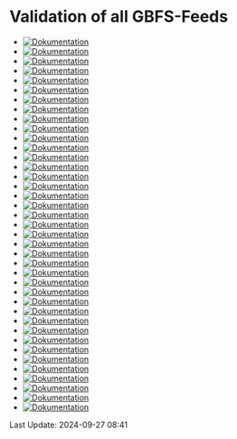 # Validation of all GBFS-Feeds
- [![Dokumentation](https://badgen.net/badge/bird-basel/1%20errors/red?icon=github)](https://gbfs-validator.netlify.app/validator?url=https://gbfs.prod.sharedmobility.ch/v2/gbfs/bird-basel/gbfs?Authorization=geoinformation@bfe.admin.ch)
- [![Dokumentation](https://badgen.net/badge/velospot/1%20errors/red?icon=github)](https://gbfs-validator.netlify.app/validator?url=https://gbfs.prod.sharedmobility.ch/v2/gbfs/velospot/gbfs?Authorization=geoinformation@bfe.admin.ch)
- [![Dokumentation](https://badgen.net/badge/donkey_yverdon-les-bains/1%20errors/red?icon=github)](https://gbfs-validator.netlify.app/validator?url=https://gbfs.prod.sharedmobility.ch/v2/gbfs/donkey_yverdon-les-bains/gbfs?Authorization=geoinformation@bfe.admin.ch)
- [![Dokumentation](https://badgen.net/badge/share_birrer_ch/1%20errors/red?icon=github)](https://gbfs-validator.netlify.app/validator?url=https://gbfs.prod.sharedmobility.ch/v2/gbfs/share_birrer_ch/gbfs?Authorization=geoinformation@bfe.admin.ch)
- [![Dokumentation](https://badgen.net/badge/voiscooters.com/1%20errors/red?icon=github)](https://gbfs-validator.netlify.app/validator?url=https://gbfs.prod.sharedmobility.ch/v2/gbfs/voiscooters.com/gbfs?Authorization=geoinformation@bfe.admin.ch)
- [![Dokumentation](https://badgen.net/badge/bird-platform-partner-jmfleetswl-biel/1%20errors/red?icon=github)](https://gbfs-validator.netlify.app/validator?url=https://gbfs.prod.sharedmobility.ch/v2/gbfs/bird-platform-partner-jmfleetswl-biel/gbfs?Authorization=geoinformation@bfe.admin.ch)
- [![Dokumentation](https://badgen.net/badge/lime_winterthur/1%20errors/red?icon=github)](https://gbfs-validator.netlify.app/validator?url=https://gbfs.prod.sharedmobility.ch/v2/gbfs/lime_winterthur/gbfs?Authorization=geoinformation@bfe.admin.ch)
- [![Dokumentation](https://badgen.net/badge/lime_zurich/1%20errors/red?icon=github)](https://gbfs-validator.netlify.app/validator?url=https://gbfs.prod.sharedmobility.ch/v2/gbfs/lime_zurich/gbfs?Authorization=geoinformation@bfe.admin.ch)
- [![Dokumentation](https://badgen.net/badge/lime_opfikon/1%20errors/red?icon=github)](https://gbfs-validator.netlify.app/validator?url=https://gbfs.prod.sharedmobility.ch/v2/gbfs/lime_opfikon/gbfs?Authorization=geoinformation@bfe.admin.ch)
- [![Dokumentation](https://badgen.net/badge/lime_uster/1%20errors/red?icon=github)](https://gbfs-validator.netlify.app/validator?url=https://gbfs.prod.sharedmobility.ch/v2/gbfs/lime_uster/gbfs?Authorization=geoinformation@bfe.admin.ch)
- [![Dokumentation](https://badgen.net/badge/donkey_thun/1%20errors/red?icon=github)](https://gbfs-validator.netlify.app/validator?url=https://gbfs.prod.sharedmobility.ch/v2/gbfs/donkey_thun/gbfs?Authorization=geoinformation@bfe.admin.ch)
- [![Dokumentation](https://badgen.net/badge/nextbike_ch/1%20errors/red?icon=github)](https://gbfs-validator.netlify.app/validator?url=https://gbfs.prod.sharedmobility.ch/v2/gbfs/nextbike_ch/gbfs?Authorization=geoinformation@bfe.admin.ch)
- [![Dokumentation](https://badgen.net/badge/tier_winterthur/1%20errors/red?icon=github)](https://gbfs-validator.netlify.app/validator?url=https://gbfs.prod.sharedmobility.ch/v2/gbfs/tier_winterthur/gbfs?Authorization=geoinformation@bfe.admin.ch)
- [![Dokumentation](https://badgen.net/badge/donkey_ge/1%20errors/red?icon=github)](https://gbfs-validator.netlify.app/validator?url=https://gbfs.prod.sharedmobility.ch/v2/gbfs/donkey_ge/gbfs?Authorization=geoinformation@bfe.admin.ch)
- [![Dokumentation](https://badgen.net/badge/bolt_zurich/1%20errors/red?icon=github)](https://gbfs-validator.netlify.app/validator?url=https://gbfs.prod.sharedmobility.ch/v2/gbfs/bolt_zurich/gbfs?Authorization=geoinformation@bfe.admin.ch)
- [![Dokumentation](https://badgen.net/badge/donkey_neuchatel/1%20errors/red?icon=github)](https://gbfs-validator.netlify.app/validator?url=https://gbfs.prod.sharedmobility.ch/v2/gbfs/donkey_neuchatel/gbfs?Authorization=geoinformation@bfe.admin.ch)
- [![Dokumentation](https://badgen.net/badge/mobility/1%20errors/red?icon=github)](https://gbfs-validator.netlify.app/validator?url=https://gbfs.prod.sharedmobility.ch/v2/gbfs/mobility/gbfs?Authorization=geoinformation@bfe.admin.ch)
- [![Dokumentation](https://badgen.net/badge/lime_zug/1%20errors/red?icon=github)](https://gbfs-validator.netlify.app/validator?url=https://gbfs.prod.sharedmobility.ch/v2/gbfs/lime_zug/gbfs?Authorization=geoinformation@bfe.admin.ch)
- [![Dokumentation](https://badgen.net/badge/lime_wetzikon/1%20errors/red?icon=github)](https://gbfs-validator.netlify.app/validator?url=https://gbfs.prod.sharedmobility.ch/v2/gbfs/lime_wetzikon/gbfs?Authorization=geoinformation@bfe.admin.ch)
- [![Dokumentation](https://badgen.net/badge/publibike/1%20errors/red?icon=github)](https://gbfs-validator.netlify.app/validator?url=https://gbfs.prod.sharedmobility.ch/v2/gbfs/publibike/gbfs?Authorization=geoinformation@bfe.admin.ch)
- [![Dokumentation](https://badgen.net/badge/bird-grenchen/1%20errors/red?icon=github)](https://gbfs-validator.netlify.app/validator?url=https://gbfs.prod.sharedmobility.ch/v2/gbfs/bird-grenchen/gbfs?Authorization=geoinformation@bfe.admin.ch)
- [![Dokumentation](https://badgen.net/badge/bird-biel/1%20errors/red?icon=github)](https://gbfs-validator.netlify.app/validator?url=https://gbfs.prod.sharedmobility.ch/v2/gbfs/bird-biel/gbfs?Authorization=geoinformation@bfe.admin.ch)
- [![Dokumentation](https://badgen.net/badge/bird-kloten/1%20errors/red?icon=github)](https://gbfs-validator.netlify.app/validator?url=https://gbfs.prod.sharedmobility.ch/v2/gbfs/bird-kloten/gbfs?Authorization=geoinformation@bfe.admin.ch)
- [![Dokumentation](https://badgen.net/badge/tier_bern/1%20errors/red?icon=github)](https://gbfs-validator.netlify.app/validator?url=https://gbfs.prod.sharedmobility.ch/v2/gbfs/tier_bern/gbfs?Authorization=geoinformation@bfe.admin.ch)
- [![Dokumentation](https://badgen.net/badge/donkey_kreuzlingen/1%20errors/red?icon=github)](https://gbfs-validator.netlify.app/validator?url=https://gbfs.prod.sharedmobility.ch/v2/gbfs/donkey_kreuzlingen/gbfs?Authorization=geoinformation@bfe.admin.ch)
- [![Dokumentation](https://badgen.net/badge/2em_cars/1%20errors/red?icon=github)](https://gbfs-validator.netlify.app/validator?url=https://gbfs.prod.sharedmobility.ch/v2/gbfs/2em_cars/gbfs?Authorization=geoinformation@bfe.admin.ch)
- [![Dokumentation](https://badgen.net/badge/tier_zurich/1%20errors/red?icon=github)](https://gbfs-validator.netlify.app/validator?url=https://gbfs.prod.sharedmobility.ch/v2/gbfs/tier_zurich/gbfs?Authorization=geoinformation@bfe.admin.ch)
- [![Dokumentation](https://badgen.net/badge/lime_basel/1%20errors/red?icon=github)](https://gbfs-validator.netlify.app/validator?url=https://gbfs.prod.sharedmobility.ch/v2/gbfs/lime_basel/gbfs?Authorization=geoinformation@bfe.admin.ch)
- [![Dokumentation](https://badgen.net/badge/bird-platform-partner-jmfleets-bulle/1%20errors/red?icon=github)](https://gbfs-validator.netlify.app/validator?url=https://gbfs.prod.sharedmobility.ch/v2/gbfs/bird-platform-partner-jmfleets-bulle/gbfs?Authorization=geoinformation@bfe.admin.ch)
- [![Dokumentation](https://badgen.net/badge/bird-zurich/1%20errors/red?icon=github)](https://gbfs-validator.netlify.app/validator?url=https://gbfs.prod.sharedmobility.ch/v2/gbfs/bird-zurich/gbfs?Authorization=geoinformation@bfe.admin.ch)
- [![Dokumentation](https://badgen.net/badge/liemobil_liechtenstein/1%20errors/red?icon=github)](https://gbfs-validator.netlify.app/validator?url=https://gbfs.prod.sharedmobility.ch/v2/gbfs/liemobil_liechtenstein/gbfs?Authorization=geoinformation@bfe.admin.ch)
- [![Dokumentation](https://badgen.net/badge/bolt_basel/1%20errors/red?icon=github)](https://gbfs-validator.netlify.app/validator?url=https://gbfs.prod.sharedmobility.ch/v2/gbfs/bolt_basel/gbfs?Authorization=geoinformation@bfe.admin.ch)
- [![Dokumentation](https://badgen.net/badge/carvelo2go/1%20errors/red?icon=github)](https://gbfs-validator.netlify.app/validator?url=https://gbfs.prod.sharedmobility.ch/v2/gbfs/carvelo2go/gbfs?Authorization=geoinformation@bfe.admin.ch)
- [![Dokumentation](https://badgen.net/badge/edrivecarsharing/1%20errors/red?icon=github)](https://gbfs-validator.netlify.app/validator?url=https://gbfs.prod.sharedmobility.ch/v2/gbfs/edrivecarsharing/gbfs?Authorization=geoinformation@bfe.admin.ch)
- [![Dokumentation](https://badgen.net/badge/tier_stgallen/1%20errors/red?icon=github)](https://gbfs-validator.netlify.app/validator?url=https://gbfs.prod.sharedmobility.ch/v2/gbfs/tier_stgallen/gbfs?Authorization=geoinformation@bfe.admin.ch)
- [![Dokumentation](https://badgen.net/badge/pickebike_basel/1%20errors/red?icon=github)](https://gbfs-validator.netlify.app/validator?url=https://gbfs.prod.sharedmobility.ch/v2/gbfs/pickebike_basel/gbfs?Authorization=geoinformation@bfe.admin.ch)
- [![Dokumentation](https://badgen.net/badge/pickebike_fribourg/1%20errors/red?icon=github)](https://gbfs-validator.netlify.app/validator?url=https://gbfs.prod.sharedmobility.ch/v2/gbfs/pickebike_fribourg/gbfs?Authorization=geoinformation@bfe.admin.ch)
- [![Dokumentation](https://badgen.net/badge/pickebike_aubonne/1%20errors/red?icon=github)](https://gbfs-validator.netlify.app/validator?url=https://gbfs.prod.sharedmobility.ch/v2/gbfs/pickebike_aubonne/gbfs?Authorization=geoinformation@bfe.admin.ch)
- [![Dokumentation](https://badgen.net/badge/tier_basel/1%20errors/red?icon=github)](https://gbfs-validator.netlify.app/validator?url=https://gbfs.prod.sharedmobility.ch/v2/gbfs/tier_basel/gbfs?Authorization=geoinformation@bfe.admin.ch)
 
Last Update: 2024-09-27 08:41
